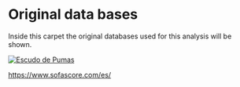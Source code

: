 # Original data bases #

Inside this carpet the original databases used for this analysis will be shown.


[![Escudo de Pumas](https://upload.wikimedia.org/wikipedia/commons/3/34/UNAM_Pumas_logo.png)](https://www.pumas.mx)

https://www.sofascore.com/es/
